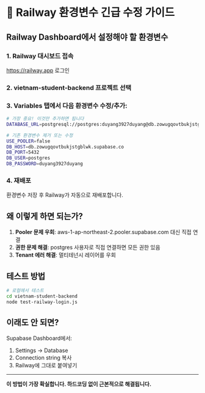# 🚨 Railway 환경변수 긴급 수정 가이드

## Railway Dashboard에서 설정해야 할 환경변수

### 1. Railway 대시보드 접속
https://railway.app 로그인

### 2. vietnam-student-backend 프로젝트 선택

### 3. Variables 탭에서 다음 환경변수 수정/추가:

```bash
# 가장 중요! 이것만 추가하면 됩니다
DATABASE_URL=postgresql://postgres:duyang3927duyang@db.zowugqovtbukjstgblwk.supabase.co:5432/postgres

# 기존 환경변수 제거 또는 수정
USE_POOLER=false
DB_HOST=db.zowugqovtbukjstgblwk.supabase.co
DB_PORT=5432
DB_USER=postgres
DB_PASSWORD=duyang3927duyang
```

### 4. 재배포
환경변수 저장 후 Railway가 자동으로 재배포합니다.

## 왜 이렇게 하면 되는가?

1. **Pooler 문제 우회**: aws-1-ap-northeast-2.pooler.supabase.com 대신 직접 연결
2. **권한 문제 해결**: postgres 사용자로 직접 연결하면 모든 권한 있음
3. **Tenant 에러 해결**: 멀티테넌시 레이어를 우회

## 테스트 방법

```bash
# 로컬에서 테스트
cd vietnam-student-backend
node test-railway-login.js
```

## 이래도 안 되면?

Supabase Dashboard에서:
1. Settings → Database
2. Connection string 복사
3. Railway에 그대로 붙여넣기

---

**이 방법이 가장 확실합니다. 하드코딩 없이 근본적으로 해결됩니다.**